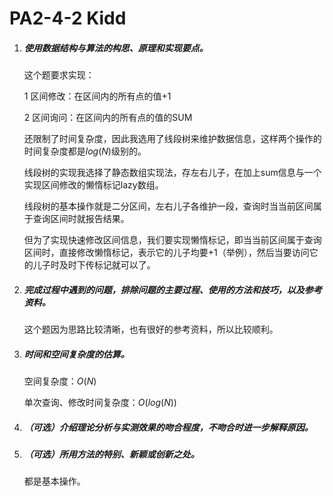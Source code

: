 # PA2-4-2 Kidd

1. ##### 使用数据结构与算法的构思、原理和实现要点。

    这个题要求实现：

    1 区间修改：在区间内的所有点的值+1

    2 区间询问：在区间内的所有点的值的SUM

    还限制了时间复杂度，因此我选用了线段树来维护数据信息，这样两个操作的时间复杂度都是$log(N)$级别的。

    线段树的实现我选择了静态数组实现法，存左右儿子，在加上sum信息与一个实现区间修改的懒惰标记lazy数组。

    线段树的基本操作就是二分区间，左右儿子各维护一段，查询时当当前区间属于查询区间时就报告结果。

    但为了实现快速修改区间信息，我们要实现懒惰标记，即当当前区间属于查询区间时，直接修改懒惰标记，表示它的儿子均要+1（举例），然后当要访问它的儿子时及时下传标记就可以了。

2. ##### 完成过程中遇到的问题，排除问题的主要过程、使用的方法和技巧，以及参考资料。

    这个题因为思路比较清晰，也有很好的参考资料，所以比较顺利。

3. ##### 时间和空间复杂度的估算。

    空间复杂度：$O(N)$

    单次查询、修改时间复杂度：$O(log(N))$

4. ##### （可选）介绍理论分析与实测效果的吻合程度，不吻合时进一步解释原因。

5. ##### （可选）所用方法的特别、新颖或创新之处。

    都是基本操作。
